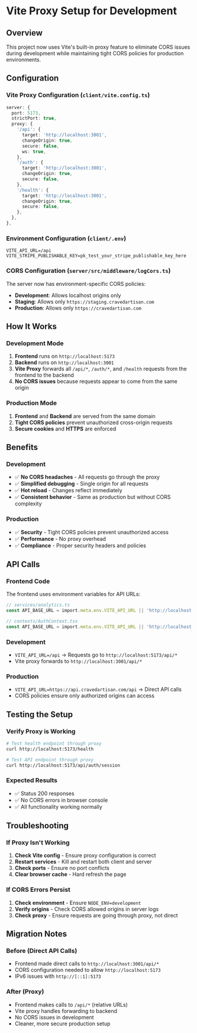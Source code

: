 # Vite Proxy Setup for Development

## Overview

This project now uses Vite's built-in proxy feature to eliminate CORS issues during development while maintaining tight CORS policies for production environments.

## Configuration

### Vite Proxy Configuration (`client/vite.config.ts`)

```typescript
server: {
  port: 5173,
  strictPort: true,
  proxy: {
    '/api': {
      target: 'http://localhost:3001',
      changeOrigin: true,
      secure: false,
      ws: true,
    },
    '/auth': {
      target: 'http://localhost:3001',
      changeOrigin: true,
      secure: false,
    },
    '/health': {
      target: 'http://localhost:3001',
      changeOrigin: true,
      secure: false,
    },
  },
},
```

### Environment Configuration (`client/.env`)

```env
VITE_API_URL=/api
VITE_STRIPE_PUBLISHABLE_KEY=pk_test_your_stripe_publishable_key_here
```

### CORS Configuration (`server/src/middleware/logCors.ts`)

The server now has environment-specific CORS policies:

- **Development**: Allows localhost origins only
- **Staging**: Allows only `https://staging.cravedartisan.com`
- **Production**: Allows only `https://cravedartisan.com`

## How It Works

### Development Mode
1. **Frontend** runs on `http://localhost:5173`
2. **Backend** runs on `http://localhost:3001`
3. **Vite Proxy** forwards all `/api/*`, `/auth/*`, and `/health` requests from the frontend to the backend
4. **No CORS issues** because requests appear to come from the same origin

### Production Mode
1. **Frontend** and **Backend** are served from the same domain
2. **Tight CORS policies** prevent unauthorized cross-origin requests
3. **Secure cookies** and **HTTPS** are enforced

## Benefits

### Development
- ✅ **No CORS headaches** - All requests go through the proxy
- ✅ **Simplified debugging** - Single origin for all requests
- ✅ **Hot reload** - Changes reflect immediately
- ✅ **Consistent behavior** - Same as production but without CORS complexity

### Production
- ✅ **Security** - Tight CORS policies prevent unauthorized access
- ✅ **Performance** - No proxy overhead
- ✅ **Compliance** - Proper security headers and policies

## API Calls

### Frontend Code
The frontend uses environment variables for API URLs:

```typescript
// services/analytics.ts
const API_BASE_URL = import.meta.env.VITE_API_URL || 'http://localhost:3001/api';

// contexts/AuthContext.tsx
const API_BASE_URL = import.meta.env.VITE_API_URL || 'http://localhost:3001/api';
```

### Development
- `VITE_API_URL=/api` → Requests go to `http://localhost:5173/api/*`
- Vite proxy forwards to `http://localhost:3001/api/*`

### Production
- `VITE_API_URL=https://api.cravedartisan.com/api` → Direct API calls
- CORS policies ensure only authorized origins can access

## Testing the Setup

### Verify Proxy is Working
```bash
# Test health endpoint through proxy
curl http://localhost:5173/health

# Test API endpoint through proxy
curl http://localhost:5173/api/auth/session
```

### Expected Results
- ✅ Status 200 responses
- ✅ No CORS errors in browser console
- ✅ All functionality working normally

## Troubleshooting

### If Proxy Isn't Working
1. **Check Vite config** - Ensure proxy configuration is correct
2. **Restart services** - Kill and restart both client and server
3. **Check ports** - Ensure no port conflicts
4. **Clear browser cache** - Hard refresh the page

### If CORS Errors Persist
1. **Check environment** - Ensure `NODE_ENV=development`
2. **Verify origins** - Check CORS allowed origins in server logs
3. **Check proxy** - Ensure requests are going through proxy, not direct

## Migration Notes

### Before (Direct API Calls)
- Frontend made direct calls to `http://localhost:3001/api/*`
- CORS configuration needed to allow `http://localhost:5173`
- IPv6 issues with `http://[::1]:5173`

### After (Proxy)
- Frontend makes calls to `/api/*` (relative URLs)
- Vite proxy handles forwarding to backend
- No CORS issues in development
- Cleaner, more secure production setup
